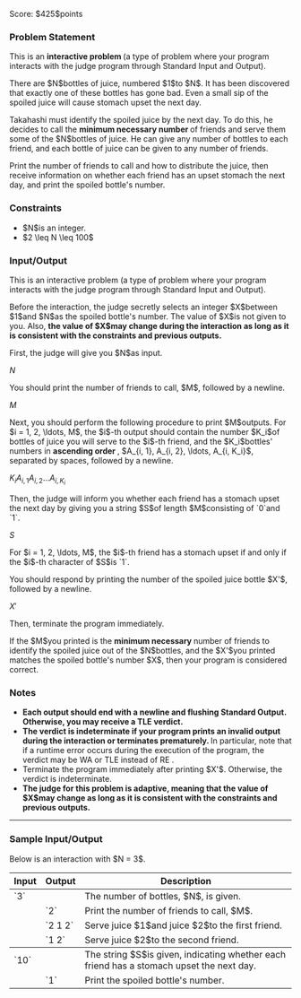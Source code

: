 
<div>

<span>

<span>

<p>
Score: $425$points
</p>

<div>

<section>

### **Problem Statement**

<p>
This is an 
<strong>
interactive problem
</strong>
(a type of problem where your program interacts with the judge program through Standard Input and Output).
</p>

<p>
There are $N$bottles of juice, numbered $1$to $N$. It has been discovered that exactly one of these bottles has gone bad. Even a small sip of the spoiled juice will cause stomach upset the next day.
</p>

<p>
Takahashi must identify the spoiled juice by the next day. To do this, he decides to call the 
<strong>
minimum necessary number
</strong>
of friends and serve them some of the $N$bottles of juice. He can give any number of bottles to each friend, and each bottle of juice can be given to any number of friends.
</p>

<p>
Print the number of friends to call and how to distribute the juice, then receive information on whether each friend has an upset stomach the next day, and print the spoiled bottle's number.
</p>

</section>

</div>

<div>

<section>

### **Constraints**

<ul>

<li>
$N$is an integer.
</li>

<li>
$2 \leq N \leq 100$
</li>

</ul>

</section>

</div>

<div>

<section>

### **Input/Output**

<p>
This is an interactive problem (a type of problem where your program interacts with the judge program through Standard Input and Output).
</p>

<p>
Before the interaction, the judge secretly selects an integer $X$between $1$and $N$as the spoiled bottle's number. The value of $X$is not given to you. Also, 
<strong>
the value of $X$may change during the interaction as long as it is consistent with the constraints and previous outputs.
</strong>

</p>

<p>
First, the judge will give you $N$as input.
</p>

<div>

$N$
</div>

<p>
You should print the number of friends to call, $M$, followed by a newline.
</p>

<div>

$M$
</div>

<p>
Next, you should perform the following procedure to print $M$outputs.
For $i = 1, 2, \ldots, M$, the $i$-th output should contain the number $K_i$of bottles of juice you will serve to the $i$-th friend, and the $K_i$bottles' numbers in 
<strong>
ascending order
</strong>
, $A_{i, 1}, A_{i, 2}, \ldots, A_{i, K_i}$, separated by spaces, followed by a newline.
</p>

<div>

$K_i$$A_{i, 1}$$A_{i, 2}$$\ldots$$A_{i, K_i}$
</div>

<p>
Then, the judge will inform you whether each friend has a stomach upset the next day by giving you a string $S$of length $M$consisting of `0`and `1`.
</p>

<div>

$S$
</div>

<p>
For $i = 1, 2, \ldots, M$, the $i$-th friend has a stomach upset if and only if the $i$-th character of $S$is `1`.
</p>

<p>
You should respond by printing the number of the spoiled juice bottle $X'$, followed by a newline.
</p>

<div>

$X'$
</div>

<p>
Then, terminate the program immediately.
</p>

<p>
If the $M$you printed is the 
<strong>
minimum necessary
</strong>
number of friends to identify the spoiled juice out of the $N$bottles, and the $X'$you printed matches the spoiled bottle's number $X$, then your program is considered correct.
</p>

</section>

</div>

<div>

<section>

### **Notes**

<ul>

<li>

<span>

<strong>
Each output should end with a newline and flushing Standard Output. Otherwise, you may receive a 
<span>
TLE
</span>
verdict.
</strong>

</span>

</li>

<li>

<strong>
The verdict is indeterminate if your program prints an invalid output during the interaction or terminates prematurely.
</strong>
In particular, note that if a runtime error occurs during the execution of the program, the verdict may be 
<span>
WA
</span>
or 
<span>
TLE
</span>
instead of 
<span>
RE
</span>
.
</li>

<li>
Terminate the program immediately after printing $X'$. Otherwise, the verdict is indeterminate.
</li>

<li>

<span>

<strong>
The judge for this problem is adaptive, meaning that the value of $X$may change as long as it is consistent with the constraints and previous outputs.
</strong>

</span>

</li>

</ul>

</section>

</div>

---

<div>

<section>

### **Sample Input/Output**

<p>
Below is an interaction with $N = 3$.
</p>

<table>

<thead>

<tr>

<th>
Input
</th>

<th>
Output
</th>

<th>
Description
</th>

</tr>

</thead>

<tbody>

<tr>

<td>
`3`
</td>

<td>

</td>

<td>
The number of bottles, $N$, is given.
</td>

</tr>

<tr>

<td>

</td>

<td>
`2`
</td>

<td>
Print the number of friends to call, $M$.
</td>

</tr>

<tr>

<td>

</td>

<td>
`2 1 2`
</td>

<td>
Serve juice $1$and juice $2$to the first friend.
</td>

</tr>

<tr>

</tr>

<tr>

<td>

</td>

<td>
`1 2`
</td>

<td>
Serve juice $2$to the second friend.
</td>

</tr>

<tr>

</tr>

</tbody>

<tbody>

<tr>

<td>
`10`
</td>

<td>

</td>

<td>
The string $S$is given, indicating whether each friend has a stomach upset the next day.
</td>

</tr>

<tr>

<td>

</td>

<td>
`1`
</td>

<td>
Print the spoiled bottle's number.
</td>

</tr>

<tr>

</tr>

</tbody>

</table>

</section>

</div>

</span>

</span>

</div>
